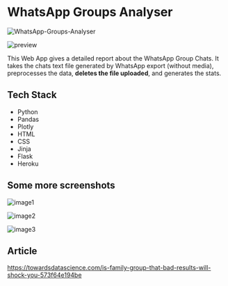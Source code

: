 # WhatsApp Groups Analyser

![WhatsApp-Groups-Analyser](https://socialify.git.ci/kaustubhgupta/WhatsApp-Groups-Analyser/image?description=1&forks=1&issues=1&language=1&owner=1&pulls=1&stargazers=1&theme=Light)

![preview](./previews/previewGif.gif)

This Web App gives a detailed report about the WhatsApp Group Chats. It takes the chats text file generated by WhatsApp export (without media), preprocesses the data, **deletes the file uploaded**, and generates the stats.

## Tech Stack
- Python
- Pandas
- Plotly
- HTML
- CSS
- Jinja
- Flask
- Heroku

## Some more screenshots

![image1](./app/static/img/1.png)

![image2](./app/static/img/2.png)

![image3](./app/static/img/3.png)

## Article
https://towardsdatascience.com/is-family-group-that-bad-results-will-shock-you-573f64e194be
